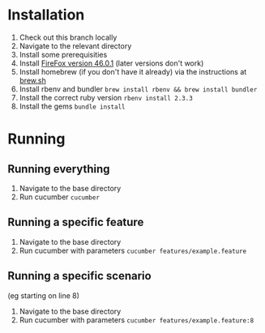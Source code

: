 # Installation

1. Check out this branch locally
1. Navigate to the relevant directory
1. Install some prerequisities
  1. Install [FireFox version 46.0.1](https://download.mozilla.org/?product=firefox-46.0.1-SSL&os=osx&lang=en-GB) (later versions don't work)
  1. Install homebrew (if you don't have it already) via the instructions at [brew.sh](http://brew.sh/)
  1. Install rbenv and bundler `brew install rbenv && brew install bundler`
  1. Install the correct ruby version `rbenv install 2.3.3`
1. Install the gems `bundle install`

# Running
## Running everything

1. Navigate to the base directory
1. Run cucumber `cucumber`

## Running a specific feature
1. Navigate to the base directory
1. Run cucumber with parameters `cucumber features/example.feature`

## Running a specific scenario
(eg starting on line 8)

1. Navigate to the base directory
1. Run cucumber with parameters `cucumber features/example.feature:8`
